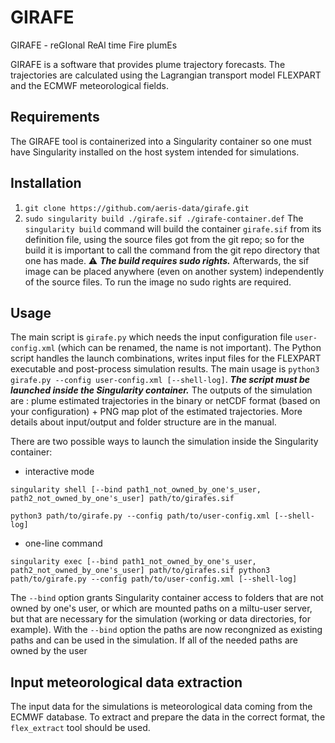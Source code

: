 # GIRAFE

GIRAFE - reGIonal ReAl time Fire plumEs

GIRAFE is a software that provides plume trajectory forecasts. The trajectories are calculated using the Lagrangian transport model FLEXPART and the ECMWF meteorological fields.

## Requirements
The GIRAFE tool is containerized into a Singularity container so one must have Singularity installed on the host system intended for simulations.

## Installation
1. `git clone https://github.com/aeris-data/girafe.git`
2. `sudo singularity build ./girafe.sif ./girafe-container.def`
The `singularity build` command will build the container `girafe.sif` from its definition file, using the source files got from the git repo; so for the build it is important to call the command from the git repo directory that one has made. ⚠️ ***The build requires sudo rights.*** Afterwards, the sif image can be placed anywhere (even on another system) independently of the source files. To run the image no sudo rights are required.

## Usage
The main script is `girafe.py` which needs the input configuration file `user-config.xml` (which can be renamed, the name is not important). The Python script handles the launch combinations, writes input files for the FLEXPART executable and post-process simulation results. The main usage is `python3 girafe.py --config user-config.xml [--shell-log]`. ***The script must be launched inside the Singularity container.*** The outputs of the simulation are : plume estimated trajectories in the binary or netCDF format (based on your configuration) + PNG map plot of the estimated trajectories. More details about input/output and folder structure are in the manual.

There are two possible ways to launch the simulation inside the Singularity container:
- interactive mode

`singularity shell [--bind path1_not_owned_by_one's_user, path2_not_owned_by_one's_user] path/to/girafes.sif`

`python3 path/to/girafe.py --config path/to/user-config.xml [--shell-log]`

- one-line command

`singularity exec [--bind path1_not_owned_by_one's_user, path2_not_owned_by_one's_user] path/to/girafes.sif python3 path/to/girafe.py --config path/to/user-config.xml [--shell-log]`

The `--bind` option grants Singularity container access to folders that are not owned by one's user, or which are mounted paths on a miltu-user server, but that are necessary for the simulation (working or data directories, for example). With the `--bind` option the paths are now recongnized as existing paths and can be used in the simulation. If all of the needed paths are owned by the user

## Input meteorological data extraction
The input data for the simulations is meteorological data coming from the ECMWF database. To extract and prepare the data in the correct format, the `flex_extract` tool should be used.